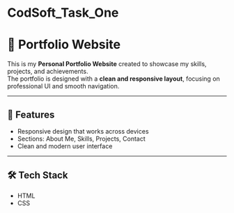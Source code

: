 # CodSoft_Task_One
# 🌟 Portfolio Website

This is my **Personal Portfolio Website** created to showcase my skills, projects, and achievements.  
The portfolio is designed with a **clean and responsive layout**, focusing on professional UI and smooth navigation.

---

## 📌 Features
- Responsive design that works across devices  
- Sections: About Me, Skills, Projects, Contact  
- Clean and modern user interface  

---

## 🛠️ Tech Stack
- HTML  
- CSS  
